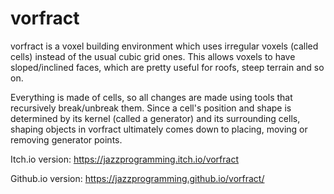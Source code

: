 # vorfract
vorfract is a voxel building environment which uses irregular voxels (called cells) instead of the usual cubic grid ones.
This allows voxels to have sloped/inclined faces, which are pretty useful for roofs, steep terrain and so on.

Everything is made of cells, so all changes are made using tools that recursively break/unbreak them.
Since a cell's position and shape is determined by its kernel (called a generator) and its surrounding cells, shaping objects in vorfract ultimately comes down to placing, moving or removing generator points.

Itch.io version: https://jazzprogramming.itch.io/vorfract

Github.io version: https://jazzprogramming.github.io/vorfract/
